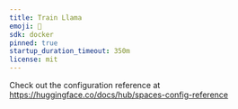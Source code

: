 ```yaml
---
title: Train Llama
emoji: 🐢
sdk: docker
pinned: true
startup_duration_timeout: 350m
license: mit
---
```


Check out the configuration reference at https://huggingface.co/docs/hub/spaces-config-reference